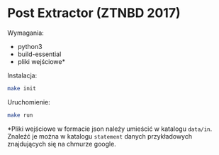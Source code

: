 # Post Extractor (ZTNBD 2017)

Wymagania:
- python3
- build-essential
- pliki wejściowe*

Instalacja:
```bash
make init
```

Uruchomienie:
```bash
make run
```


*Pliki wejściowe w formacie json należy umieścić w katalogu `data/in`. Znaleźć je można w katalogu `statement` danych przykładowych znajdujących się na chmurze google.
